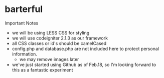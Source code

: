 barterful
=========
Important Notes

- we will be using LESS CSS for styling
- we will use codeigniter 2.1.3 as our framework
- all CSS classes or id's should be camelCased
- config.php and database.php are not included here to protect personal information.
  - we may remove images later
- we've just started using Github as of Feb.18, so I'm looking forward to this as a fantastic experiment
